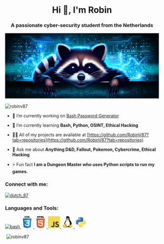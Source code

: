 <h1 align="center">Hi 👋, I'm Robin</h1>
<h3 align="center">A passionate cyber-security student from the Netherlands</h3>

<img src="CyberSecurityRaccoonBanner.jpg"></img>

<p align="left"> <img src="https://komarev.com/ghpvc/?username=robinv87&label=Profile%20views&color=0e75b6&style=flat" alt="robinv87" /> </p>

- 🔭 I’m currently working on [Bash Password Generator](https://github.com/RobinV87/BashPasswordGenerator.git)

- 🌱 I’m currently learning **Bash, Python, OSINT, Ethical Hacking**

- 👨‍💻 All of my projects are available at [https://github.com/RobinV87?tab=repositories](https://github.com/RobinV87?tab=repositories)

- 💬 Ask me about **Anything D&D, Fallout, Pokemon, Cybercrime, Ethical Hacking**

- ⚡ Fun fact **I am a Dungeon Master who uses Python scripts to run my games.**

<h3 align="left">Connect with me:</h3>
<p align="left">
<a href="https://discord.gg/dutch_87" target="blank"><img align="center" src="https://raw.githubusercontent.com/rahuldkjain/github-profile-readme-generator/master/src/images/icons/Social/discord.svg" alt="dutch_87" height="30" width="40" /></a>
</p>

<h3 align="left">Languages and Tools:</h3>
<p align="left"> <a href="https://www.gnu.org/software/bash/" target="_blank" rel="noreferrer"> <img src="https://www.vectorlogo.zone/logos/gnu_bash/gnu_bash-icon.svg" alt="bash" width="40" height="40"/> </a> <a href="https://www.w3schools.com/css/" target="_blank" rel="noreferrer"> <img src="https://raw.githubusercontent.com/devicons/devicon/master/icons/css3/css3-original-wordmark.svg" alt="css3" width="40" height="40"/> </a> <a href="https://www.w3.org/html/" target="_blank" rel="noreferrer"> <img src="https://raw.githubusercontent.com/devicons/devicon/master/icons/html5/html5-original-wordmark.svg" alt="html5" width="40" height="40"/> </a> <a href="https://developer.mozilla.org/en-US/docs/Web/JavaScript" target="_blank" rel="noreferrer"> <img src="https://raw.githubusercontent.com/devicons/devicon/master/icons/javascript/javascript-original.svg" alt="javascript" width="40" height="40"/> </a> <a href="https://www.linux.org/" target="_blank" rel="noreferrer"> <img src="https://raw.githubusercontent.com/devicons/devicon/master/icons/linux/linux-original.svg" alt="linux" width="40" height="40"/> </a> <a href="https://www.python.org" target="_blank" rel="noreferrer"> <img src="https://raw.githubusercontent.com/devicons/devicon/master/icons/python/python-original.svg" alt="python" width="40" height="40"/> </a> </p>

<p>&nbsp;<img align="center" src="https://github-readme-stats.vercel.app/api?username=robinv87&show_icons=true&locale=en" alt="robinv87" /></p>


